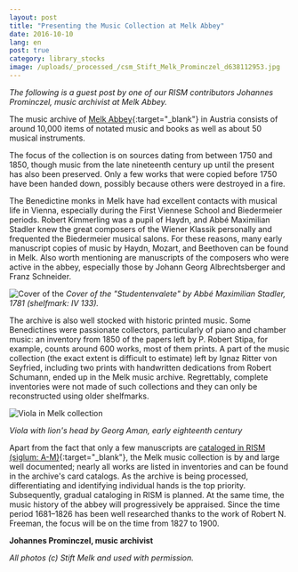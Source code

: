 ```yaml
---
layout: post
title: "Presenting the Music Collection at Melk Abbey"
date: 2016-10-10
lang: en
post: true
category: library_stocks
image: /uploads/_processed_/csm_Stift_Melk_Prominczel_d638112953.jpg
---
```



_The following is a guest post by one of our RISM contributors Johannes Prominczel, music archivist at Melk Abbey._



The music archive of [Melk Abbey](http://www.stiftmelk.at/){:target="_blank"} in Austria consists of around 10,000 items of notated music and books as well as about 50 musical instruments.

The focus of the collection is on sources dating from between 1750 and 1850, though music from the late nineteenth century up until the present has also been preserved. Only a few works that were copied before 1750 have been handed down, possibly because others were destroyed in a fire.

The Benedictine monks in Melk have had excellent contacts with musical life in Vienna, especially during the First Viennese School and Biedermeier periods. Robert Kimmerling was a pupil of Haydn, and Abbé Maximilian Stadler knew the great composers of the Wiener Klassik personally and frequented the Biedermeier musical salons. For these reasons, many early manuscript copies of music by Haydn, Mozart, and Beethoven can be found in Melk. Also worth mentioning are manuscripts of the composers who were active in the abbey, especially those by Johann Georg Albrechtsberger and Franz Schneider.

![Cover of the](http://rism.info/fileadmin/content/news/Stift_Melk_IV_133_Studentenvalete.jpg)
_Cover of the "Studentenvalete" by Abbé Maximilian Stadler, 1781 (shelfmark: IV 133)._

The archive is also well stocked with historic printed music. Some Benedictines were passionate collectors, particularly of piano and chamber music: an inventory from 1850 of the papers left by P. Robert Stipa, for example, counts around 600 works, most of them prints. A part of the music collection (the exact extent is difficult to estimate) left by Ignaz Ritter von Seyfried, including two prints with handwritten dedications from Robert Schumann, ended up in the Melk music archive. Regrettably, complete inventories were not made of such collections and they can only be reconstructed using older shelfmarks.

![Viola in Melk collection](http://rism.info/fileadmin/content/news/Stift_Melk_Viola.jpg)

_Viola with lion's head by Georg Aman, early eighteenth century_

Apart from the fact that only a few manuscripts are [cataloged in RISM (siglum: A-M)](https://opac.rism.info/search?View=rism&siglum=A-M&Language=en){:target="_blank"}, the Melk music collection is by and large well documented; nearly all works are listed in inventories and can be found in the archive's card catalogs. As the archive is being processed, differentiating and identifying individual hands is the top priority. Subsequently, gradual cataloging in RISM is planned. At the same time, the music history of the abbey will progressively be appraised. Since the time period 1681–1826 has been well researched thanks to the work of Robert N. Freeman, the focus will be on the time from 1827 to 1900.



**Johannes Prominczel, music archivist**

_All photos (c) Stift Melk and used with permission._





<script type="text/javascript">var switchTo5x=true;</script><script type="text/javascript" src="http://w.sharethis.com/button/buttons.js"></script><script type="text/javascript">stLight.options({publisher: "9b601438-1ce1-49d8-bfd7-9cff5df54c17", doNotHash: false, doNotCopy: false, hashAddressBar: false});</script>